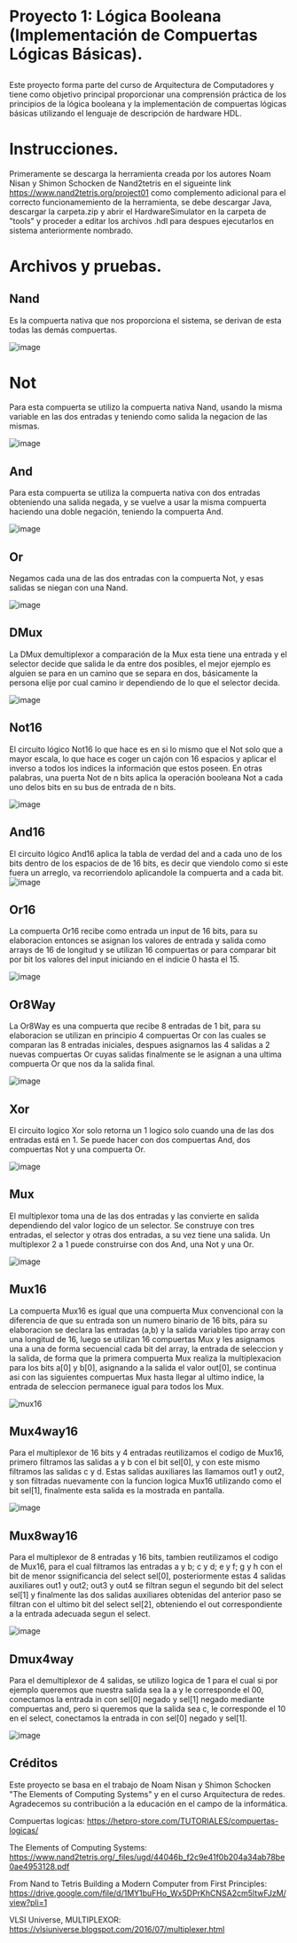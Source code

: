 # Proyecto 1: Lógica Booleana (Implementación de Compuertas Lógicas Básicas).

##
Este proyecto forma parte del curso de Arquitectura de Computadores y tiene como objetivo principal proporcionar una comprensión práctica de los principios de la lógica booleana y la implementación de compuertas lógicas básicas utilizando el lenguaje de descripción de hardware HDL.

# Instrucciones.

Primeramente se descarga la herramienta creada por los autores Noam Nisan y Shimon Schocken de Nand2tetris en el sigueinte link https://www.nand2tetris.org/project01 como complemento adicional para el correcto funcionamemiento de la herramienta,  se debe descargar Java, descargar la carpeta.zip y abrir el HardwareSimulator en la carpeta de "tools" y proceder a editar los archivos .hdl para despues ejecutarlos en sistema anteriormente nombrado.

# Archivos y pruebas.

## Nand
Es la compuerta nativa que nos proporciona el sistema, se derivan de esta todas las demás compuertas.

![image](https://github.com/santiagoGv0506/Grupo-Circuitex/assets/159449792/6b3d9598-49f6-49b6-952b-80c3e13781eb)

# Not
Para esta compuerta se utilizo la compuerta nativa Nand, usando la misma variable en las dos entradas y teniendo como salida la negacion de las mismas.

![image](https://github.com/santiagoGv0506/Grupo-Circuitex/assets/159449792/63e50c97-b687-4125-8000-9d89f3aac5f2)

## And
Para esta compuerta se utiliza la compuerta nativa con dos entradas obteniendo una salida negada, y se vuelve a usar la misma compuerta haciendo una doble negación, teniendo la compuerta And.

![image](https://github.com/santiagoGv0506/Grupo-Circuitex/assets/159449792/143b336e-3152-4826-9f1d-6e86a2312e4b)

## Or 
Negamos cada una de las dos entradas con la compuerta Not, y esas salidas se niegan con una Nand.

![image](https://github.com/santiagoGv0506/Grupo-Circuitex/assets/159449792/225c0bc2-8892-48cf-8271-8f7ed13c950a)


## DMux 

La DMux  demultiplexor a comparación de la Mux esta tiene una entrada y el selector decide que salida le da entre dos posibles, el mejor ejemplo es alguien se para en un camino que se separa en dos, básicamente la persona elije por cual camino ir dependiendo de lo que el selector decida.


![image](https://github.com/santiagoGv0506/Grupo-Circuitex/assets/97885177/c8976f81-f4b1-44d8-be27-f20f5a05e793)

## Not16
El circuito lógico Not16 lo que hace es en si lo mismo que el Not solo que a mayor escala, lo que hace es coger un cajón con 16 espacios y aplicar el inverso a  todos los indices la información que estos poseen. En otras palabras, una puerta Not de n bits aplica la operación booleana Not a cada uno delos bits en su bus de entrada de n bits.

![image](https://github.com/santiagoGv0506/Grupo-Circuitex/assets/97885177/5041d6ca-f27a-4648-9de4-44a4d36adfc6)


## And16
El circuito lógico And16 aplica la tabla de verdad del and a cada uno de los bits dentro de los espacios de de 16 bits, es decir que viendolo como si este fuera un arreglo, va recorriendolo aplicandole la compuerta and a cada bit.
![image](https://github.com/santiagoGv0506/Grupo-Circuitex/assets/97885177/4943beca-ab3d-4276-8582-bfeed96ed304)


## Or16
La compuerta Or16 recibe como entrada un input de 16 bits, para su elaboracion entonces se asignan los valores de entrada y salida como arrays de 16 de longitud y se utilizan 16 compuertas or para comparar bit por bit los valores del input iniciando en el indicie 0 hasta el 15.

![image](https://github.com/santiagoGv0506/Grupo-Circuitex/assets/129707742/f1b67be2-cb71-4326-9874-179aa2b39486)

## Or8Way
La Or8Way es una compuerta que recibe 8 entradas de 1 bit, para su elaboracion se utilizan en principio 4 compuertas Or con las cuales se comparan las 8 entradas iniciales, despues asignamos las 4 salidas a 2 nuevas compuertas Or cuyas salidas finalmente se le asignan a una ultima compuerta Or que nos da la salida final.

![image](https://github.com/santiagoGv0506/Grupo-Circuitex/assets/129707742/946a2d05-5263-4312-a6da-de6187a8382d)


## Xor
El circuito logico Xor solo retorna un 1 logico solo cuando una de las dos entradas está en 1. Se puede hacer con dos compuertas And, dos compuertas Not y una compuerta Or.

![image](https://github.com/santiagoGv0506/Grupo-Circuitex/assets/92127039/98456197-6124-43c5-9356-8c5cf41dd226)


## Mux
El multiplexor toma una de las dos entradas y las convierte en salida dependiendo del valor logico de un selector. Se construye con tres entradas, el selector y otras dos entradas, a su vez tiene una salida. Un multiplexor 2 a 1 puede construirse con dos And, una Not y una Or.

![image](https://github.com/santiagoGv0506/Grupo-Circuitex/assets/92127039/37d6be2c-fd40-436b-9fcf-5780d7a163f2)

## Mux16

La compuerta Mux16 es igual que una compuerta Mux convencional con la diferencia de que su entrada son un numero binario de 16 bits, pára su elaboracion se declara las entradas (a,b) y la salida variables tipo array con una longitud de 16, luego se utilizan 16 compuertas Mux y les asignamos una a una de forma secuencial cada bit del array, la entrada de seleccion y la salida, de forma que la primera compuerta Mux realiza la multiplexacion para los bits a[0] y b[0], asignando a la salida el valor out[0], se continua asi con las siguientes compuertas Mux hasta llegar al ultimo indice, la entrada de seleccion permanece igual para todos los Mux.

![mux16](https://github.com/santiagoGv0506/Grupo-Circuitex/assets/129707742/b81853f8-34ae-4bd7-bff2-3c313c022250) 


## Mux4way16

Para el multiplexor de 16 bits y 4 entradas reutilizamos el codigo de Mux16, primero filtramos las salidas a y b con el bit sel[0], y con este mismo filtramos las salidas c y d.
Estas salidas auxiliares las llamamos out1 y out2, y son filtradas nuevamente con la funcion logica Mux16 utilizando como el bit sel[1], finalmente esta salida es la mostrada en pantalla.

![image](https://tomorrow0w0.gitbooks.io/nand2tetris-homework/content/assets/Mux4Way16.png)

## Mux8way16

Para el multiplexor de 8 entradas y 16 bits, tambien reutilizamos el codigo de Mux16, para el cual filtramos las entradas a y b; c y d; e y f; g y h con el bit de menor ssignificancia del select sel[0], posteriormente estas 4 salidas auxiliares out1 y out2; out3 y out4 se filtran segun el segundo bit del select sel[1] y finalmente las dos salidas auxiliares obtenidas del anterior paso se filtran con el ultimo bit del select sel[2], obteniendo el out correspondiente a la entrada adecuada segun el select.

![image](https://github.com/santiagoGv0506/Grupo-Circuitex/assets/159449277/a70ab5b2-6621-4626-bf9a-75f9e5d943e9)

## Dmux4way

Para el demultiplexor de 4 salidas, se utilizo logica de 1 para el cual si por ejemplo queremos que nuestra salida sea la a y le corresponde el 00, conectamos la entrada in con sel[0] negado y sel[1] negado mediante compuertas and, pero si queremos que la salida sea c, le corresponde el 10 en el select, conectamos la entrada in con sel[0] negado y sel[1].

![image](https://github.com/santiagoGv0506/Grupo-Circuitex/assets/159449277/bdb2382d-2154-4ff9-b927-f6486f2ce03b)

## Créditos

Este proyecto se basa en el trabajo de Noam Nisan y Shimon Schocken "The Elements of Computing Systems" y en el curso Arquitectura de redes. 
Agradecemos su contribución a la educación en el campo de la informática.

Compuertas logicas: https://hetpro-store.com/TUTORIALES/compuertas-logicas/

The Elements of Computing Systems: https://www.nand2tetris.org/_files/ugd/44046b_f2c9e41f0b204a34ab78be0ae4953128.pdf

From Nand to Tetris Building a Modern Computer from First Principles: https://drive.google.com/file/d/1MY1buFHo_Wx5DPrKhCNSA2cm5ltwFJzM/view?pli=1


VLSI Universe, MULTIPLEXOR:
https://vlsiuniverse.blogspot.com/2016/07/multiplexer.html
